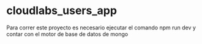 # cloudlabs_users_app

Para correr este proyecto es necesario ejecutar el comando npm run dev y contar con el motor de base de datos de mongo
